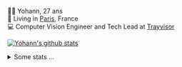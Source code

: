 <p>
  👨🏻 <bold>Yohann</bold>, 27 ans<br/>
  💼 Living in <a href="https://www.google.com/maps?q=paris">Paris</a>, France<br/>
  💻 Computer Vision Engineer and Tech Lead at <a href="https://trayvisor.com/">Trayvisor</a><br/>
</p>

<a href="https://github.com/anuraghazra/github-readme-stats"><img align="center" src="https://github-readme-stats-go94hl40s-yohann84l.vercel.app//api?username=yohann84L&show_icons=true&include_all_commits=true" alt="Yohann's github stats" /> </a>


<details>
  <summary>Some stats ...</summary><br/>
  

<!--START_SECTION:waka-->
![Code Time](http://img.shields.io/badge/Code%20Time-1%2C128%20hrs%203%20mins-blue)

![Profile Views](http://img.shields.io/badge/Profile%20Views-0-blue)

**🐱 My GitHub Data** 

> 📦 440.8 kB Used in GitHub's Storage 
 > 
> 🏆 875 Contributions in the Year 2024
 > 
> 🚫 Not Opted to Hire
 > 
> 📜 26 Public Repositories 
 > 
> 🔑 21 Private Repositories 
 > 
**I'm an Early 🐤** 

```text
🌞 Morning                16835 commits       ████████░░░░░░░░░░░░░░░░░   30.78 % 
🌆 Daytime                31189 commits       ██████████████░░░░░░░░░░░   57.03 % 
🌃 Evening                6539 commits        ███░░░░░░░░░░░░░░░░░░░░░░   11.96 % 
🌙 Night                  130 commits         ░░░░░░░░░░░░░░░░░░░░░░░░░   00.24 % 
```
📅 **I'm Most Productive on Wednesday** 

```text
Monday                   10240 commits       █████░░░░░░░░░░░░░░░░░░░░   18.72 % 
Tuesday                  10196 commits       █████░░░░░░░░░░░░░░░░░░░░   18.64 % 
Wednesday                11830 commits       █████░░░░░░░░░░░░░░░░░░░░   21.63 % 
Thursday                 10936 commits       █████░░░░░░░░░░░░░░░░░░░░   20.00 % 
Friday                   10454 commits       █████░░░░░░░░░░░░░░░░░░░░   19.11 % 
Saturday                 364 commits         ░░░░░░░░░░░░░░░░░░░░░░░░░   00.67 % 
Sunday                   673 commits         ░░░░░░░░░░░░░░░░░░░░░░░░░   01.23 % 
```


📊 **This Week I Spent My Time On** 

```text
🕑︎ Time Zone: Europe/Paris

💬 Programming Languages: 
No Activity Tracked This Week

🔥 Editors: 
No Activity Tracked This Week

💻 Operating System: 
No Activity Tracked This Week
```

**I Mostly Code in Python** 

```text
Python                   26 repos            ██████████████░░░░░░░░░░░   55.32 % 
Jupyter Notebook         4 repos             ██░░░░░░░░░░░░░░░░░░░░░░░   08.51 % 
JavaScript               3 repos             ██░░░░░░░░░░░░░░░░░░░░░░░   06.38 % 
HTML                     2 repos             █░░░░░░░░░░░░░░░░░░░░░░░░   04.26 % 
Shell                    1 repo              █░░░░░░░░░░░░░░░░░░░░░░░░   02.13 % 
```




 Last Updated on 28/07/2024 00:35:45 UTC
<!--END_SECTION:waka-->
